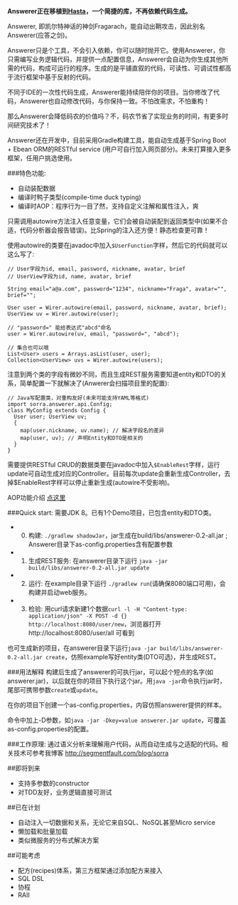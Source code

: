 

**Answerer正在移植到[Hasta](https://github.com/sorra/hasta)，一个简捷的库，不再依赖代码生成。**

Answerer, 即凯尔特神话的神剑Fragarach，能自动出鞘攻击，因此别名Answerer(应答之剑)。

Answerer只是个工具，不会引入依赖，你可以随时抛开它。使用Answerer，你只需编写业务逻辑代码，并提供一点配置信息，Answerer会自动为你生成其他所需的代码，构成可运行的程序。生成的是平铺直叙的代码，可读性、可调试性都高于流行框架中基于反射的代码。

不同于IDE的一次性代码生成，Answerer能持续陪伴你的项目。当你修改了代码，Answerer也自动修改代码，与你保持一致。不怕改需求，不怕重构！

那么Answerer会降低码农的价值吗？不，码农节省了实现业务的时间，有更多时间研究技术了！

Answerer还在开发中，目前采用Gradle构建工具，能自动生成基于Spring Boot + Ebean ORM的RESTful service (用户可自行加入网页部分)。未来打算接入更多框架，任用户挑选使用。

###特色功能:
- 自动装配数据
- 编译时鸭子类型(compile-time duck typing)
- 编译时AOP：程序行为一目了然，支持自定义注解和属性注入，爽

只需调用autowire方法注入任意变量，它们会被自动装配到返回类型中(如果不合适，代码分析器会报告错误)。比Spring的注入还方便！静态检查更可靠！

使用autowire的类要在javadoc中加入`$UserFunction`字样，然后它的代码就可以这么写了:

```
// User字段为id, email, password, nickname, avatar, brief
// UserView字段为id, name, avatar, brief

String email="a@a.com", password="1234", nickname="Fraga", avatar="", brief="";

User user = Wirer.autowire(email, password, nickname, avatar, brief);
UserView uv = Wirer.autowire(user);

// "password=" 能给表达式"abcd"命名
user = Wirer.autowire(uv, email, "password=", "abcd");

// 集合也可以哦
List<User> users = Arrays.asList(user, user);
Collection<UserView> uvs = Wirer.autowire(users);
```
注意到两个类的字段有微妙不同，而且生成REST服务需要知道entity和DTO的关系，简单配置一下就解决了(Anwerer会扫描项目里的配置):

```
// Java写配置类，对重构友好(未来可能支持YAML等格式)
import sorra.answerer.api.Config;
class MyConfig extends Config {
  User user; UserView uv;
  {
    map(user.nickname, uv.name); // 解决字段名的差异
    map(user, uv); // 声明Entity和DTO是相关的
  }
}
```

需要提供RESTful CRUD的数据类要在javadoc中加入`$EnableRest`字样，运行update可自动生成对应的Controller。目前每次update会重新生成Controller，去掉$EnableRest字样可以停止重新生成(autowire不受影响)。

AOP功能介绍 [点这里](https://github.com/sorra/answerer/wiki/AOP)

###Quick start:
需要JDK 8。已有1个Demo项目，已包含entity和DTO类。

- 0. 构建: `./gradlew shadowJar`，jar生成在build/libs/answerer-0.2-all.jar ; Answerer目录下as-config.properties含有配置参数
- 1. 生成REST服务: 在answerer目录下运行 `java -jar build/libs/answerer-0.2-all.jar update`
- 2. 运行: 在example目录下运行 `./gradlew run`(请确保8080端口可用)，会构建并启动web服务。
- 3. 检验: 用curl请求新建1个数据`curl -l -H "Content-type: application/json" -X POST -d {} http://localhost:8080/user/new`，浏览器打开http://localhost:8080/user/all 可看到

也可生成新的项目，在answerer目录下运行`java -jar build/libs/answerer-0.2-all.jar create`，仿照example写好entity类(DTO可选)，并生成REST。

###用法解释
构建后生成了answerer的可执行jar，可以起个短点的名字(如answerer.jar)，以后就在你的项目下执行这个jar。用`java -jar`命令执行jar时，尾部可携带参数`create`或`update`。

在你的项目下创建一个as-config.properties，内容仿照answerer提供的样本。

命令中加上-D参数，如`java -jar -Dkey=value answerer.jar update`，可覆盖as-config.properties的配置。

###工作原理:
通过语义分析来理解用户代码，从而自动生成与之适配的代码。相关技术可参考我博客 http://segmentfault.com/blog/sorra

##即将到来
- 支持多参数的constructor
- 对TDD友好，业务逻辑直接可测试

##已在计划
- 自动注入一切数据和关系，无论它来自SQL、NoSQL甚至Micro service
- 懒加载和批量加载
- 类似微服务的分布式解决方案

##可能考虑
- 配方(recipes)体系，第三方框架通过添加配方来接入
- SQL DSL
- 协程
- RAII
